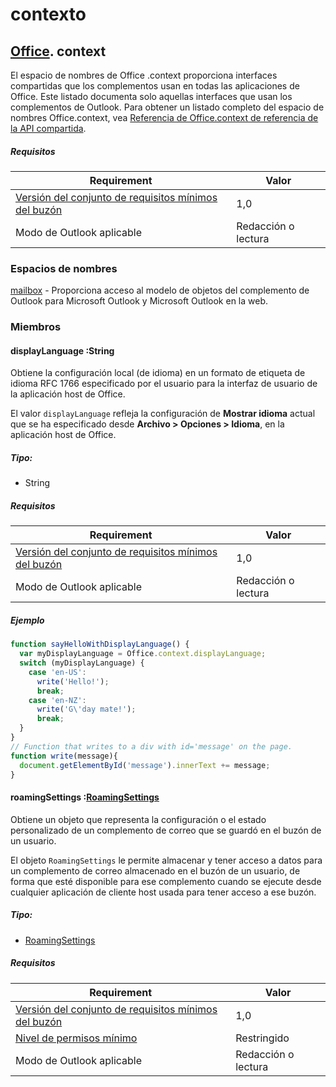 

# contexto

## [Office](Office.md). context

El espacio de nombres de Office .context proporciona interfaces compartidas que los complementos usan en todas las aplicaciones de Office. Este listado documenta solo aquellas interfaces que usan los complementos de Outlook. Para obtener un listado completo del espacio de nombres Office.context, vea [Referencia de Office.context de referencia de la API compartida](../../shared/office.context.md).


##### Requisitos

|Requirement| Valor|
|---|---|
|[Versión del conjunto de requisitos mínimos del buzón](../tutorial-api-requirement-sets.md)| 1,0|
|Modo de Outlook aplicable| Redacción o lectura|

### Espacios de nombres

[mailbox](Office.context.mailbox.md) - Proporciona acceso al modelo de objetos del complemento de Outlook para Microsoft Outlook y Microsoft Outlook en la web.

### Miembros

####  displayLanguage :String

Obtiene la configuración local (de idioma) en un formato de etiqueta de idioma RFC 1766 especificado por el usuario para la interfaz de usuario de la aplicación host de Office.

El valor `displayLanguage` refleja la configuración de **Mostrar idioma** actual que se ha especificado desde **Archivo > Opciones > Idioma**, en la aplicación host de Office.

##### Tipo:

*   String

##### Requisitos

|Requirement| Valor|
|---|---|
|[Versión del conjunto de requisitos mínimos del buzón](../tutorial-api-requirement-sets.md)| 1,0|
|Modo de Outlook aplicable| Redacción o lectura|

##### Ejemplo

```js
function sayHelloWithDisplayLanguage() {
  var myDisplayLanguage = Office.context.displayLanguage;
  switch (myDisplayLanguage) {
    case 'en-US':
      write('Hello!');
      break;
    case 'en-NZ':
      write('G\'day mate!');
      break;
  }
}
// Function that writes to a div with id='message' on the page.
function write(message){
  document.getElementById('message').innerText += message;
}
```

####  roamingSettings :[RoamingSettings](RoamingSettings.md)

Obtiene un objeto que representa la configuración o el estado personalizado de un complemento de correo que se guardó en el buzón de un usuario.

El objeto `RoamingSettings` le permite almacenar y tener acceso a datos para un complemento de correo almacenado en el buzón de un usuario, de forma que esté disponible para ese complemento cuando se ejecute desde cualquier aplicación de cliente host usada para tener acceso a ese buzón.

##### Tipo:

*   [RoamingSettings](RoamingSettings.md)

##### Requisitos

|Requirement| Valor|
|---|---|
|[Versión del conjunto de requisitos mínimos del buzón](../tutorial-api-requirement-sets.md)| 1,0|
|[Nivel de permisos mínimo](../../../docs/outlook/understanding-outlook-add-in-permissions.md)| Restringido|
|Modo de Outlook aplicable| Redacción o lectura|
